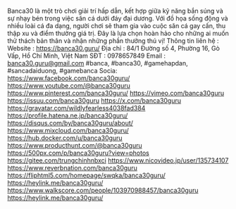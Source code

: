 
Banca30 là một trò chơi giải trí hấp dẫn, kết hợp giữa kỹ năng bắn súng và sự nhạy bén trong việc săn cá dưới đáy đại dương. Với đồ họa sống động và nhiều loài cá đa dạng, người chơi sẽ tham gia vào cuộc săn cá gay cấn, thu thập xu và điểm thưởng giá trị. Đây là lựa chọn hoàn hảo cho những ai muốn thử thách bản thân và nhận những phần thưởng thú vị!
Thông tin liên hệ :
Website : https://banca30.guru/
Địa chỉ : 84/1 Đường số 4, Phường 16, Gò Vấp, Hồ Chí Minh, Việt Nam
SĐT : 0978657849
Email : banca30.guru@gmail.com
#banca, #banca30, #gamehapdan, #sancadaiduong, #gamebanca
Socia:
https://www.facebook.com/banca30guru/
https://www.youtube.com/@banca30guru
https://www.pinterest.com/banca30guru/
https://vimeo.com/banca30guru
https://issuu.com/banca30guru
https://x.com/banca30guru
https://gravatar.com/wildlyfearless4038fad384
https://profile.hatena.ne.jp/banca30guru/
https://disqus.com/by/banca30guru/about/
https://www.mixcloud.com/banca30guru/
https://hub.docker.com/u/banca30guru
https://www.producthunt.com/@banca30guru
https://500px.com/p/banca30guru?view=photos
https://gitee.com/trungchinhnbxci
https://www.nicovideo.jp/user/135734107
https://www.reverbnation.com/banca30guru
https://fliphtml5.com/homepage/swqka/banca30guru/
https://heylink.me/banca30guru/
https://www.walkscore.com/people/103970988457/banca30guru
https://heylink.me/banca30guru/


